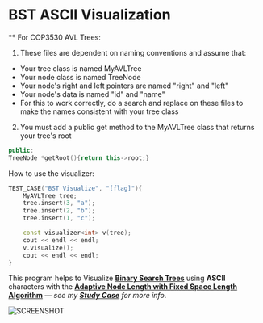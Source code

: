 # BST ASCII Visualization

** For COP3530 AVL Trees:
1. These files are dependent on naming conventions and assume that:
- Your tree class is named MyAVLTree
- Your node class is named TreeNode
- Your node's right and left pointers are named "right" and "left"
- Your node's data is named "id" and "name"
- For this to work correctly, do a search and replace on these files to make the names consistent with your tree class
2. You must add a public get method to the MyAVLTree class that returns your tree's root
```cpp
public:
TreeNode *getRoot(){return this->root;}
```

How to use the visualizer:
```cpp
TEST_CASE("BST Visualize", "[flag]"){
	MyAVLTree tree;
	tree.insert(3, "a");
	tree.insert(2, "b");
	tree.insert(1, "c");

	const visualizer<int> v(tree);
	cout << endl << endl;
	v.visualize();
	cout << endl << endl;
}

```

This program helps to Visualize [**Binary Search Trees**](https://en.wikipedia.org/wiki/Binary_search_tree) using **ASCII** characters with the [**Adaptive Node Length with Fixed Space Length Algorithm**](https://github.com/YoussefRaafatNasry/bst-ascii-visualization/blob/master/STUDY_CASE.md#iii-adaptive-node-length-with-fixed-space-length-algorithm) — _see my [**Study Case**](https://github.com/YoussefRaafatNasry/bst-ascii-visualization/blob/master/STUDY_CASE.md) for more info_.

![SCREENSHOT](https://user-images.githubusercontent.com/41103290/61507272-54fd4480-a9e5-11e9-90dd-3b7a20df2194.png)
